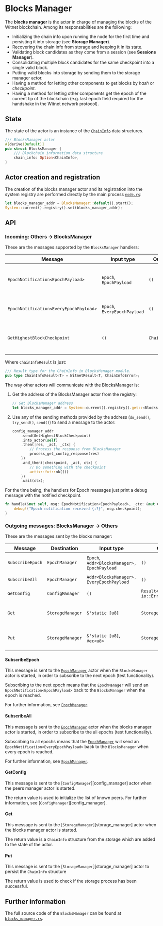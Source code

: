 # Blocks Manager

The __blocks manager__ is the actor in charge of managing the blocks of the Witnet blockchain. Among its responsabilities are the following:

* Initializing the chain info upon running the node for the first time and persisting it into storage (see **Storage Manager**).
* Recovering the chain info from storage and keeping it in its state.
* Validating block candidates as they come from a session (see **Sessions Manager**).
* Consolidating multiple block candidates for the same checkpoint into a single valid block.
* Putting valid blocks into storage by sending them to the storage manager actor.
* Having a method for letting other components to get blocks by *hash* or *checkpoint*.
* Having a method for letting other components get the epoch of the current tip of the blockchain (e.g. last epoch field required for the handshake in the Witnet network protocol).

## State

The state of the actor is an instance of the [`ChainInfo`][chain] data structures.

```rust
/// BlocksManager actor
#[derive(Default)]
pub struct BlocksManager {
    /// Blockchain information data structure
    chain_info: Option<ChainInfo>,
}
```

## Actor creation and registration

The creation of the blocks manager actor and its registration into the system registry are
performed directly by the main process [`node.rs`][noders]:

```rust
let blocks_manager_addr = BlocksManager::default().start();
System::current().registry().set(blocks_manager_addr);
```

## API

### Incoming: Others -> BlocksManager

These are the messages supported by the `BlocksManager` handlers:

| Message                                   | Input type                    | Output type              | Description                                    |
|-------------------------------------------|-------------------------------|--------------------------| -----------------------------------------------|
| `EpochNotification<EpochPayload>`         | `Epoch`, `EpochPayload`       | `()`                     | The requested epoch has been reached           |
| `EpochNotification<EveryEpochPayload>`    | `Epoch`, `EveryEpochPayload`  | `()`                     | A new epoch has been reached                   |
| `GetHighestBlockCheckpoint`               | `()`                          | `ChainInfoResult`        | Request a copy of the highest block checkpoint |

Where `ChainInfoResult` is just:

``` rust
/// Result type for the ChainInfo in BlocksManager module.
pub type ChainInfoResult<T> = WitnetResult<T, ChainInfoError>;
```

The way other actors will communicate with the BlocksManager is:

1. Get the address of the BlocksManager actor from the registry:

    ```rust
    // Get BlocksManager address
    let blocks_manager_addr = System::current().registry().get::<BlocksManager>();
    ```

2. Use any of the sending methods provided by the address (`do_send()`, `try_send()`, `send()`) to send a message to the actor:

    ```rust
    config_manager_addr
        .send(GetHighestBlockCheckpoint)
        .into_actor(self)
        .then(|res, _act, _ctx| {
            // Process the response from BlocksManager
            process_get_config_response(res)
        })
        .and_then(|checkpoint, _act, ctx| {
            // Do something with the checkpoint
            actix::fut::ok(())
        })
        .wait(ctx);
    ```

For the time being, the handlers for Epoch messages just print a debug message with the notified
checkpoint. 

```rust
fn handle(&mut self, msg: EpochNotification<EpochPayload>, _ctx: &mut Context<Self>) {
    debug!("Epoch notification received {:?}", msg.checkpoint);
}
```
### Outgoing messages: BlocksManager -> Others

These are the messages sent by the blocks manager:

| Message           | Destination       | Input type                                    | Output type                 | Description                       |
|-------------------|-------------------|-----------------------------------------------|-----------------------------|-----------------------------------|
| `SubscribeEpoch`  | `EpochManager`    | `Epoch`, `Addr<BlocksManager>, EpochPayload`  | `()`                        | Subscribe to a particular epoch   |
| `SubscribeAll`    | `EpochManager`    | `Addr<BlocksManager>, EveryEpochPayload`      | `()`                        | Subscribe to all epochs           |
| `GetConfig`       | `ConfigManager`   | `()`                                          | `Result<Config, io::Error>` | Request the configuration         |
| `Get`             | `StorageManager`  | `&'static [u8]`                               | `StorageResult<Option<T>>`  | Wrapper to Storage `get()` method |
| `Put`             | `StorageManager`  | `&'static [u8]`, `Vec<u8>`                    | `StorageResult<()>`         | Wrapper to Storage `put()` method |

#### SubscribeEpoch

This message is sent to the [`EpochManager`][epoch_manager] actor when the `BlocksManager` actor is
started, in order to subscribe to the next epoch (test functionality).

Subscribing to the next epoch means that the [`EpochManager`][epoch_manager] will send an
`EpochNotification<EpochPayload>` back to the `BlocksManager` when the epoch is reached.

For further information, see [`EpochManager`][epoch_manager].

#### SubscribeAll

This message is sent to the [`EpochManager`][epoch_manager] actor when the blocks manager actor is
started, in order to subscribe to the all epochs (test functionality).

Subscribing to all epochs means that the [`EpochManager`][epoch_manager] will send an
`EpochNotification<EveryEpochPayload>` back to the `BlocksManager` when every epoch is reached.

For further information, see [`EpochManager`][epoch_manager].

#### GetConfig

This message is sent to the [`ConfigManager`][config_manager] actor when the peers manager actor is started.

The return value is used to initialize the list of known peers. For further information, see  [`ConfigManager`][config_manager].

#### Get

This message is sent to the [`StorageManager`][storage_manager] actor when the blocks manager actor is started.

The return value is a `ChainInfo` structure from the storage which are added to the state of the actor.

#### Put

This message is sent to the [`StorageManager`][storage_manager] actor to persist the `ChainInfo` structure

The return value is used to check if the storage process has been successful.
## Further information

The full source code of the `BlocksManager` can be found at [`blocks_manager.rs`][blocks_manager].

[blocks_manager]: https://github.com/witnet/witnet-rust/blob/master/core/src/actors/blocks_manager.rs
[epoch_manager]: https://github.com/witnet/witnet-rust/blob/master/core/src/actors/epoch_manager.rs
[noders]: https://github.com/witnet/witnet-rust/blob/master/core/src/actors/node.rs
[chain]: https://github.com/witnet/witnet-rust/tree/master/data_structures/src/chain.rs